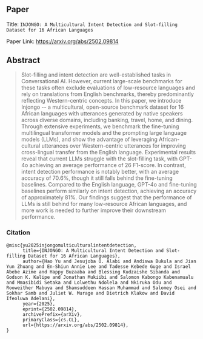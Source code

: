 # 

## Paper
Title: `INJONGO: A Multicultural Intent Detection and Slot-filling Dataset for 16 African Languages`

Paper Link: https://arxiv.org/abs/2502.09814

## Abstract
>Slot-filling and intent detection are well-established tasks in Conversational AI. However, current large-scale benchmarks for these tasks often exclude evaluations of low-resource languages and rely on translations from English benchmarks, thereby predominantly reflecting Western-centric concepts. In this paper, we introduce Injongo -- a multicultural, open-source benchmark dataset for 16 African languages with utterances generated by native speakers across diverse domains, including banking, travel, home, and dining. Through extensive experiments, we benchmark the fine-tuning multilingual transformer models and the prompting large language models (LLMs), and show the advantage of leveraging African-cultural utterances over Western-centric utterances for improving cross-lingual transfer from the English language. Experimental results reveal that current LLMs struggle with the slot-filling task, with GPT-4o achieving an average performance of 26 F1-score. In contrast, intent detection performance is notably better, with an average accuracy of 70.6%, though it still falls behind the fine-tuning baselines. Compared to the English language, GPT-4o and fine-tuning baselines perform similarly on intent detection, achieving an accuracy of approximately 81%. Our findings suggest that the performance of LLMs is still behind for many low-resource African languages, and more work is needed to further improve their downstream performance.

### Citation

```
@misc{yu2025injongomulticulturalintentdetection,
      title={INJONGO: A Multicultural Intent Detection and Slot-filling Dataset for 16 African Languages}, 
      author={Hao Yu and Jesujoba O. Alabi and Andiswa Bukula and Jian Yun Zhuang and En-Shiun Annie Lee and Tadesse Kebede Guge and Israel Abebe Azime and Happy Buzaaba and Blessing Kudzaishe Sibanda and Godson K. Kalipe and Jonathan Mukiibi and Salomon Kabongo Kabenamualu and Mmasibidi Setaka and Lolwethu Ndolela and Nkiruka Odu and Rooweither Mabuya and Shamsuddeen Hassan Muhammad and Salomey Osei and Sokhar Samb and Juliet W. Murage and Dietrich Klakow and David Ifeoluwa Adelani},
      year={2025},
      eprint={2502.09814},
      archivePrefix={arXiv},
      primaryClass={cs.CL},
      url={https://arxiv.org/abs/2502.09814}, 
}
```

